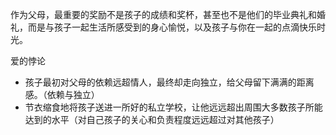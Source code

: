 

作为父母，最重要的奖励不是孩子的成绩和奖杯，甚至也不是他们的毕业典礼和婚礼，而是与孩子一起生活所感受到的身心愉悦，以及孩子与你在一起的点滴快乐时光。

爱的悖论
- 孩子最初对父母的依赖远超情人，最终却走向独立，给父母留下满满的距离感。（依赖与独立）
- 节衣缩食地将孩子送进一所好的私立学校，让他远远超出周围大多数孩子所能达到的水平（对自己孩子的关心和负责程度远远超过对其他孩子）
